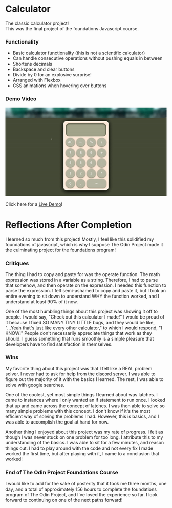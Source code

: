 # Calculator 

The classic calculator project!  
This was the final project of the foundations Javascript course.

### Functionality

* Basic calculator functionality (this is not a scientific calculator)
* Can handle consecutive operations without pushing equals in between
* Shortens decimals
* Backspace and clear buttons
* Divide by 0 for an explosive surprise!
* Arranged with Flexbox
* CSS animations when hovering over buttons

### Demo Video

![Calculator Demo Video](calculator.gif)

Click here for a [Live Demo](https://replit.com/@brenttbarness/Calculator?v=1)!

# Reflections After Completion

I learned so much from this project! Mostly, I feel like this solidified my foundations of javascript, which is why I suppose The Odin Project made it the culminating project for the foundations program!


### Critiques

The thing I had to copy and paste for was the operate function. The math expression was stored in a variable as a string. Therefore, I had to parse that somehow, and then operate on the expression. I needed this function to parse the expression. I felt semi-ashamed to copy and paste it, but I took an entire evening to sit down to understand WHY the function worked, and I understand at least 90% of it now. 

One of the most humbling things about this project was showing it off to people. I would say, "Check out this calculator I made!" I would be proud of it because I fixed SO MANY TINY LITTLE bugs, and they would be like, "...Yeah that's just like every other calculator," to which I would respond, "I KNOW!" People don't necessarily appreciate things that work as they should. I guess something that runs smoothly is a simple pleasure that developers have to find satisfaction in themselves. 


### Wins

My favorite thing about this project was that I felt like a REAL problem solver. I never had to ask for help from the discord server. I was able to figure out the majority of it with the basics I learned. The rest, I was able to solve with google searches.

One of the coolest, yet most simple things I learned about was latches. I came to instances where I only wanted an if statement to run once. I looked that up and came across the concept of latches. I was then able to solve so many simple problems with this concept. I don't know if it's the most efficient way of solving the problems I had. However, this is basics, and I was able to accomplish the goal at hand for now. 

Another thing I enjoyed about this project was my rate of progress. I felt as though I was never stuck on one problem for too long. I attribute this to my understanding of the basics. I was able to sit for a few minutes, and reason things out. I had to play around with the code and not every fix I made worked the first time, but after playing with it, I came to a conclusion that worked!


### End of The Odin Project Foundations Course

I would like to add for the sake of posterity that it took me three months, one day, and a total of approximately 156 hours to complete the foundations program of The Odin Project, and I've loved the experience so far. I look forward to continuing on one of the next paths forward!